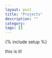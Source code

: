 ```yaml
---
layout: post
title: "Projects"
description: ""
category:
tags: []
---
```

{% include setup %}

this is it!
